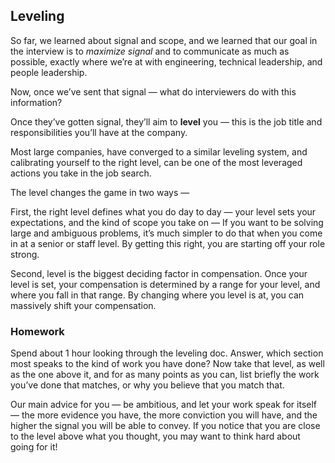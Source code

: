 ## Leveling

So far, we learned about signal and scope, and we learned that our goal in the interview is to *maximize signal* and to communicate as much as possible, exactly where we’re at with engineering, technical leadership, and people leadership.

Now, once we’ve sent that signal — what do interviewers do with this information?

Once they’ve gotten signal, they’ll aim to **level** you — this is the job title and responsibilities you’ll have at the company.

Most large companies, have converged to a similar leveling system, and calibrating yourself to the right level, can be one of the most leveraged actions you take in the job search.

The level changes the game in two ways —

First, the right level defines what you do day to day — your level sets your expectations, and the kind of scope you take on — If you want to be solving large and ambiguous problems, it’s much simpler to do that when you come in at a senior or staff level. By getting this right, you are starting off your role strong.

Second, level is the biggest deciding factor in compensation. Once your level is set, your compensation is determined by a range for your level, and where you fall in that range. By changing where you level is at, you can massively shift your compensation.

### Homework
Spend about 1 hour looking through the leveling doc. Answer, which section most speaks to the kind of work you have done? Now take that level, as well as the one above it, and for as many points as you can, list briefly the work you’ve done that matches, or why you believe that you match that.

Our main advice for you — be ambitious, and let your work speak for itself — the more evidence you have, the more conviction you will have, and the higher the signal you will be able to convey. If you notice that you are close to the level above what you thought, you may want to think hard about going for it!

